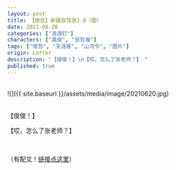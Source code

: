 ```yaml
---
layout: post
title: 【俊哲】新疆自驾游2.0（图）
date: 2021-06-20
categories: ["浪浪钉"]
characters: ["龚俊", "张哲瀚"]
tags: ["俊哲", "天涯客", "山河令", "图片"]
origin: Lofter
description: "【俊俊！】\n【哎，怎么了张老师？】 ​​​"
published: true
---
```


<br>
![]({{ site.baseurl }}/assets/media/image/20210620.jpg)
<br><br>

【俊俊！】

【哎，怎么了张老师？】 ​​​

<br>

（有配文！<a href="https://www.douban.com/group/topic/231621193/" target="_blank">链接点这里</a>）

